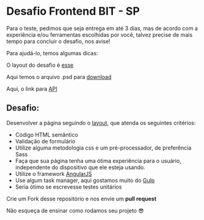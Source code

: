 # Desafio Frontend BIT - SP

Para o teste, pedimos que seja entrega em até 3 dias, mas de acordo com a experiência e/ou ferramentas escolhidas por você, talvez precise de mais tempo para concluir o desafio, nos avise!

Para ajudá-lo, temos algumas dicas:

O layout do desafio é [esse](https://ucarecdn.com/a3d9551d-8bb1-4e58-b152-0832dbffd5a2/testeb2w.jpg)


Aqui temos o arquivo .psd para [download](https://drive.google.com/open?id=0BwJHZ1PdHAcGZ0hLMnpBNXNUcjQ)

Aqui, o link para [API](http://www.mocky.io/v2/587935ac260000420e1c3644)

## Desafio:
Desenvolver a página seguindo o [layout](https://ucarecdn.com/a3d9551d-8bb1-4e58-b152-0832dbffd5a2/testeb2w.jpg), que atenda os seguintes critérios:
- Código HTML semântico
- Validação de formulário
- Utilize alguma metodologia css e um pré-processador, de preferência Sass
- Faça que sua página tenha uma ótima experiência para o usuário, independente do dispositivo que ele esteja usando.
- Utilize o framework [AngularJS](https://angularjs.org/)
- Use algum task manager, aqui gostamos muito do [Gulp](http://gulpjs.com/)
- Seria ótimo se escrevesse testes unitários

Crie um Fork desse repositório e nos envie um **pull request**

Não esqueça de ensinar como rodamos seu projeto :sunglasses:
